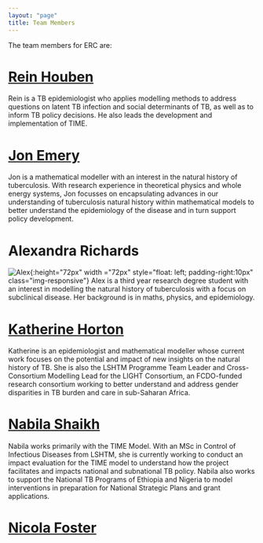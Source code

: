 ```yaml
---
layout: "page"
title: Team Members
---
```


The team members for ERC are:

# [Rein Houben](https://www.lshtm.ac.uk/aboutus/people/houben.rein)
Rein is a TB epidemiologist who applies modelling methods to address questions on latent TB infection and social determinants of TB, as well as to inform TB policy decisions. He also leads the development and implementation of TIME.

# [Jon Emery](https://www.lshtm.ac.uk/aboutus/people/emery.jon)
Jon is a mathematical modeller with an interest in the natural history of tuberculosis. With research experience in theoretical physics and whole energy systems, Jon focusses on encapsulating advances in our understanding of tuberculosis natural history within mathematical models to better understand the epidemiology of the disease and in turn support policy development.

# Alexandra Richards
![Alex](../images/Alex-profile.jpeg){:height="72px" width ="72px" style="float: left; padding-right:10px" class="img-responsive"}
Alex is a third year research degree student with an interest in modelling the natural history of tuberculosis with a focus on subclinical disease. Her background is in maths, physics, and epidemiology.

# [Katherine Horton](https://www.lshtm.ac.uk/aboutus/people/horton.katherine)
Katherine is an epidemiologist and mathematical modeller whose current work focuses on the potential and impact of new insights on the natural history of TB. She is also the LSHTM Programme Team Leader and Cross-Consortium Modelling Lead for the LIGHT Consortium, an FCDO-funded research consortium working to better understand and address gender disparities in TB burden and care in sub-Saharan Africa.

# [Nabila Shaikh](https://www.lshtm.ac.uk/aboutus/people/shaikh.nabila)
Nabila works primarily with the TIME Model. With an MSc in Control of Infectious Diseases from LSHTM, she is currently working to conduct an impact evaluation for the TIME model to understand how the project facilitates and impacts national and subnational TB policy. Nabila also works to support the National TB Programs of Ethiopia and Nigeria to model interventions in preparation for National Strategic Plans and grant applications.

# [Nicola Foster](https://www.lshtm.ac.uk/aboutus/people/foster.nicola)
